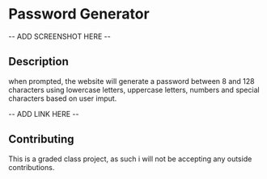 # Password Generator

-- ADD SCREENSHOT HERE --

## Description

when prompted, the website will generate a password between 8 and 128 characters using lowercase letters, uppercase letters, numbers and special characters based on user imput.

-- ADD LINK HERE --

## Contributing

This is a graded class project, as such i will not be accepting any outside contributions.
